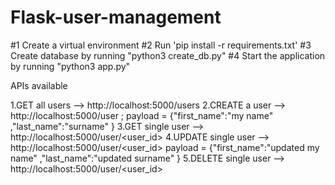 # Flask-user-management
#1 Create a virtual environment
#2 Run 'pip install -r requirements.txt'
#3 Create database by running "python3 create_db.py"
#4 Start the application by running "python3 app.py"

APIs available

1.GET all users       --> http://localhost:5000/users
2.CREATE a user       --> http://localhost:5000/user ; 
                payload = {"first_name":"my name" ,"last_name":"surname" }
3.GET single user     --> http://localhost:5000/user/<user_id>
4.UPDATE single user     --> http://localhost:5000/user/<user_id>
                payload = {"first_name":"updated my name" ,"last_name":"updated surname" }
5.DELETE single user     --> http://localhost:5000/user/<user_id>